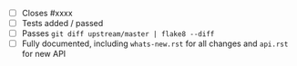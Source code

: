  - [ ] Closes #xxxx
 - [ ] Tests added / passed
 - [ ] Passes ``git diff upstream/master | flake8 --diff``
 - [ ] Fully documented, including `whats-new.rst` for all changes and `api.rst` for new API
